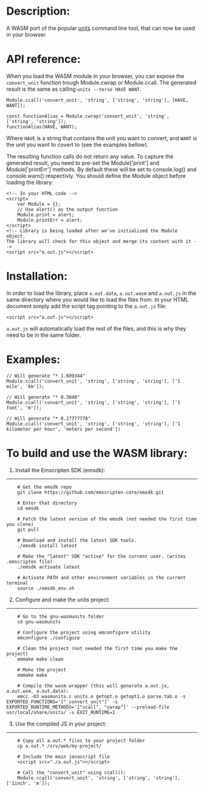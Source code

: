 Description:
===========
A WASM port of the popular [units](https://www.gnu.org/software/units/) command line tool, that can now be used in your browser.


API reference:
==============

When you load the WASM module in your browser, you can expose the `convert_unit` function trough Module.cwrap or Module.ccall.
The generated result is the same as calling `units --terse HAVE WANT`.

```
Module.ccall('convert_unit', 'string', ['string', 'string'], [HAVE, WANT]);
```

```
const functionAlias = Module.cwrap('convert_unit', 'string', ['string', 'string']);
functionAlias(HAVE, WANT);
```

Where `HAVE` is a string that contains the unit you want to convert, and `WANT` is the unit you want to covert to (see the examples bellow).

The resulting function calls do not return any value. To capture the generated result, you need to pre-set the Module['print'] and Module['printErr'] methods. By default these will be set to console.log() and console.warn() respectivly. You should define the Module object before loading the library:
```
<!-- In your HTML code -->
<script>
	var Module = {};
	// Use alert() as the output function
	Module.print = alert;
	Module.printErr = alert;
</script>
<!-- Library is being loaded after we've initialized the Module object.
The library will check for this object and merge its content with it -->
<script src="a.out.js"></script>
```

Installation:
==============

In order to load the library, place `a.out.data`, `a.out.wasm` and `a.out.js` in the same directory where you would like to load the files from. In your HTML document simply add the script tag pointing to the `a.out.js` file:
```
<script src="a.out.js"></script>
```
`a.out.js` will automatically load the rest of the files, and this is why they need to be in the same folder.

Examples:
=========

```
// Will generate "* 1.609344"
Module.ccall('convert_unit', 'string', ['string', 'string'], ['1 mile', 'km']);

// Will generate "* 0.3048"
Module.ccall('convert_unit', 'string', ['string', 'string'], ['1 foot', 'm']);

// Will generate "* 0.27777778"
Module.ccall('convert_unit', 'string', ['string', 'string'], ['1 kilometer per hour', 'meters per second'])
```

To build and use the WASM library:
==================================


1. Install the Emscripten SDK (emsdk):
--------------------------------------
```
    # Get the emsdk repo
    git clone https://github.com/emscripten-core/emsdk.git
    
    # Enter that directory
    cd emsdk

    # Fetch the latest version of the emsdk (not needed the first time you clone)
    git pull

    # Download and install the latest SDK tools.
    ./emsdk install latest

    # Make the "latest" SDK "active" for the current user. (writes .emscripten file)
    ./emsdk activate latest

    # Activate PATH and other environment variables in the current terminal
    source ./emsdk_env.sh
```


2. Configure and make the units project:
----------------------------------------
```
    # Go to the gnu-wasmunits folder
    cd gnu-wasmunits

    # Configure the project using emconfigure utility
    emconfigure ./configure

    # Clean the project (not needed the first time you make the project)
    emmake make clean

    # Make the project
    emmake make
    
    # Compile the wasm wrapper (this will generate a.out.js, a.out.wsm, a.out.data):
    emcc -O3 wasmunits.c units.o getopt.o getopt1.o parse.tab.o -s EXPORTED_FUNCTIONS='["_convert_unit"]' -s EXPORTED_RUNTIME_METHODS='["ccall", "cwrap"]' --preload-file usr/local/share/units/ -s EXIT_RUNTIME=1
```


3. Use the compiled JS in your project:
---------------------------------------
```
    # Copy all a.out.* files to your project folder
    cp a.out.* /srv/web/my-project/
	
	# Include the main javascript file
	<script src="./a.out.js"></script>

    # Call the "convert_unit" using ccall():
    Module.ccall('convert_unit', 'string', ['string', 'string'], ['1inch', 'm']);
```
